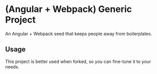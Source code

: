 # (Angular + Webpack) Generic Project

An Angular + Webpack seed that keeps people away from boilerplates.

## Usage

This project is better used when forked, so you can fine-tune it to your needs.
